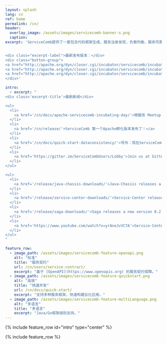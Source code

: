 ```yaml
---
layout: splash
lang: cn
ref: home
permalink: /cn/
header:
  overlay_image: /assets/images/servicecomb-banner-s.png
  caption:
excerpt: 'ServiceComb提供了一套包含代码框架生成，服务注册发现，负载均衡，服务可靠性（容错熔断，限流降级，调用链追踪）等功能的微服务框架。


<div class="excerpt-label">最新发布版本：</div>
<div class="button-group">
<a href="http://apache.org/dyn/closer.cgi/incubator/servicecomb/incubator-servicecomb-java-chassis/1.0.0-m2/" class="home-button btn--info">Java Chassis v1.0.0-m2</a>
<a href="http://apache.org/dyn/closer.cgi/incubator/servicecomb/incubator-servicecomb-service-center/1.0.0-m2/" class="home-button btn--info">服务中心v1.0.0-m2</a>
<a href="http://apache.org/dyn/closer.cgi/incubator/servicecomb/incubator-servicecomb-saga/0.2.0/" class="home-button btn--info">Saga v0.2.0</a>
</div>'

intro:
  - excerpt: "
<div class='excerpt-title'>最新新闻</div>

<ul>
  <li>
    <a href='/cn/docs/apache-servicecomb-incubating-day/'>微服务 Meetup：Apache ServiceComb (incubating) Day 详细议程更新了，可免费参加，更可获得参观展台机会</a>
  </li>
  <li>
    <a href='/cn/release/'>ServiceComb 第一个Apache孵化版本发布了！</a>
  </li>
  <li>
    <a href='/cn/docs/quick-start-dataconsistency/'>号外：现在ServiceComb提供了微服务场景下的数据一致性解决方案Saga！</a>
  </li>
  <li>
    <a href='https://gitter.im/ServiceCombUsers/Lobby'>Join us at Gitter</a>
  </li>
</ul>

<ul>
  <li>
    <a href='/release/java-chassis-downloads/'>Java-Chassis releases a new version 1.0.0-m2</a>
  </li>
  <li>
    <a href='/release/service-center-downloads/'>Service-Center releases a new version 1.0.0-m2</a>
  </li>
  <li>
    <a href='/release/saga-downloads/'>Saga releases a new version 0.2.0</a>
  </li>
  <li>
    <a href='https://www.youtube.com/watch?v=yrAneJvVC7A'>Service-Center Frontend can be used to test microservices schema directly from web.</a>
  </li>
</ul>
"

feature_row:
  - image_path: /assets/images/servicecomb-feature-openapi.png
    alt: "标准"
    title: "服务契约"
    url: /cn/users/service-contract/
    excerpt: "基于 [OpenAPI](https://www.openapis.org) 的服务契约保障。"
  - image_path: /assets/images/servicecomb-feature-quickstart.png
    alt: "高效"
    title: "快速开发"
    url: /cn/docs/quick-start/
    excerpt: "支持多种服务框架，快速构建云化应用。"
  - image_path: /assets/images/servicecomb-feature-multiLanguage.png
    alt: "多语言"
    title: "多语言"
    excerpt: "Java/Go框架级别支持。"
---
```


{% include feature_row id="intro" type="center" %}

<div class="normal-feature-row">
{% include feature_row %}
</div>
